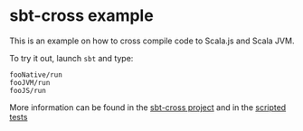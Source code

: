 # sbt-cross example

This is an example on how to cross compile code to Scala.js and Scala JVM.

To try it out, launch `sbt` and type:

```
fooNative/run
fooJVM/run
fooJS/run
```

More information can be found in the [sbt-cross project](https://github.com/scala-native/sbt-cross#sbt-cross) and in the [scripted tests](https://github.com/scala-native/sbt-cross/tree/master/sbt-cross-test/src/sbt-test)
